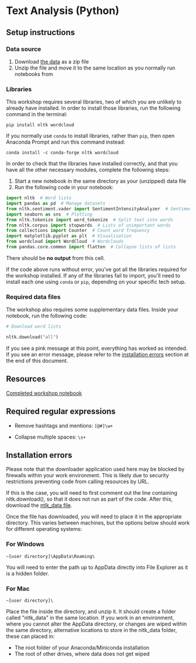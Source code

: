 # Text Analysis (Python)

## Setup instructions

### Data source

1. Download [the data](https://github.com/DecodedCo/data-resources/raw/master/datasets/text_analysis_workshop_data.zip) as a zip file
2. Unzip the file and move it to the same location as you normally run notebooks from

### Libraries

This workshop requires several libraries, two of which you are unlikely to already have installed. In order to install those libraries, run the following command in the terminal:

`pip install nltk wordcloud`

If you normally use `conda` to install libraries, rather than `pip`, then open Anaconda Prompt and run this command instead:

`conda install -c conda-forge nltk wordcloud`

In order to check that the libraries have installed correctly, and that you have all the other necessary modules, complete the following steps:

1. Start a new notebook in the same directory as your (unzipped) data file
2. Run the following code in your notebook:

```python
import nltk  # Word lists
import pandas as pd  # Manage datasets
from nltk.sentiment.vader import SentimentIntensityAnalyzer  # Sentiment in social media
import seaborn as sns  # Plotting
from nltk.tokenize import word_tokenize  # Split text into words
from nltk.corpus import stopwords  # Lists of unimportant words
from collections import Counter  # Count word frequency
import matplotlib.pyplot as plt  # Visualisation
from wordcloud import WordCloud  # Wordclouds
from pandas.core.common import flatten  # Collapse lists of lists
```

There should be **no output** from this cell.

If the code above runs without error, you've got all the libraries required for the workshop installed. If any of the libraries fail to import, you'll need to install each one using `conda` or `pip`, depending on your specific tech setup.

### Required data files

The workshop also requires some supplementary data files. Inside your notebook, run the following code:

```python
# Download word lists

nltk.download("all")
```

If you see a pink message at this point, everything has worked as intended. If you see an error message, please refer to the [installation errors](#installation-errors) section at the end of this document.

## Resources

[Completed workshop notebook](./text_analysis_workshop_completed_notebook.ipynb)

## Required regular expressions

- Remove hashtags and mentions: `[@#]\w+`

- Collapse multiple spaces: `\s+`

## Installation errors

Please note that the downloader application used here may be blocked by firewalls within your work environment. This is likely due to security restrictions preventing code from calling resources by URL.

If this is the case, you will need to first comment out the line containing nltk.download(), so that it does not run as part of the code. After this, download the [ntlk_data file](https://github.com/DecodedCo/data-resources/raw/master/datasets/text_analysis_workshop_nltk_data.zip).

Once the file has downloaded, you will need to place it in the appropriate directory. This varies between machines, but the options below should work for different operating systems:

### For Windows

`~[user directory]\AppData\Roaming\`

You will need to enter the path up to AppData directly into File Explorer as it is a hidden folder.

### For Mac

`~[user directory]\`

Place the file inside the directory, and unzip it. It should create a folder called "nltk_data" in the same location.
If you work in an environment, where you cannot alter the AppData directory, or changes are wiped within the same directory, alternative locations to store in the nltk_data folder, these can placed in:

- The root folder of your Anaconda/Miniconda installation
- The root of other drives, where data does not get wiped

